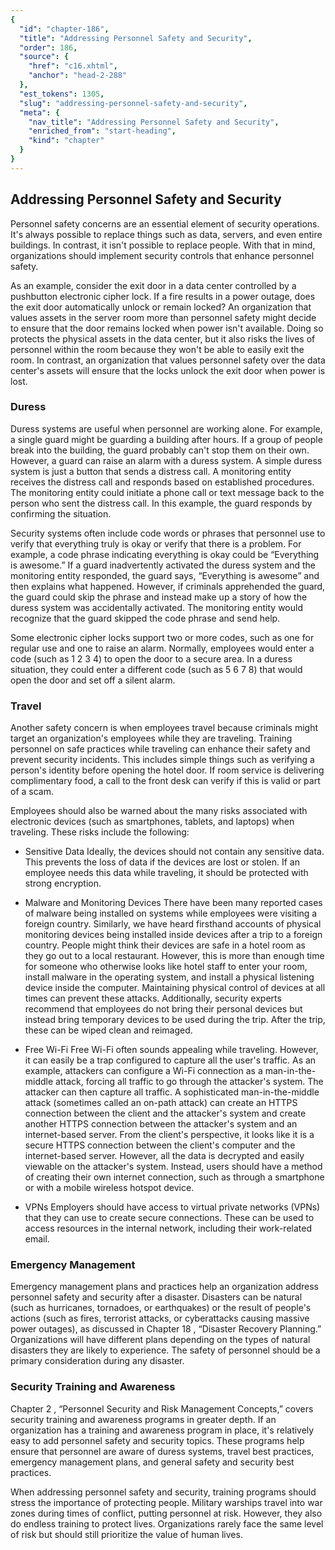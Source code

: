 ```yaml
---
{
  "id": "chapter-186",
  "title": "Addressing Personnel Safety and Security",
  "order": 186,
  "source": {
    "href": "c16.xhtml",
    "anchor": "head-2-288"
  },
  "est_tokens": 1305,
  "slug": "addressing-personnel-safety-and-security",
  "meta": {
    "nav_title": "Addressing Personnel Safety and Security",
    "enriched_from": "start-heading",
    "kind": "chapter"
  }
}
---
```

## Addressing Personnel Safety and Security

Personnel safety concerns are an essential element of security operations. It's always possible to replace things such as data, servers, and even entire buildings. In contrast, it isn't possible to replace people. With that in mind, organizations should implement security controls that enhance personnel safety.

As an example, consider the exit door in a data center controlled by a pushbutton electronic cipher lock. If a fire results in a power outage, does the exit door automatically unlock or remain locked? An organization that values assets in the server room more than personnel safety might decide to ensure that the door remains locked when power isn't available. Doing so protects the physical assets in the data center, but it also risks the lives of personnel within the room because they won't be able to easily exit the room. In contrast, an organization that values personnel safety over the data center's assets will ensure that the locks unlock the exit door when power is lost.

### Duress

Duress systems are useful when personnel are working alone. For example, a single guard might be guarding a building after hours. If a group of people break into the building, the guard probably can't stop them on their own. However, a guard can raise an alarm with a duress system. A simple duress system is just a button that sends a distress call. A monitoring entity receives the distress call and responds based on established procedures. The monitoring entity could initiate a phone call or text message back to the person who sent the distress call. In this example, the guard responds by confirming the situation.

Security systems often include code words or phrases that personnel use to verify that everything truly is okay or verify that there is a problem. For example, a code phrase indicating everything is okay could be “Everything is awesome.” If a guard inadvertently activated the duress system and the monitoring entity responded, the guard says, “Everything is awesome” and then explains what happened. However, if criminals apprehended the guard, the guard could skip the phrase and instead make up a story of how the duress system was accidentally activated. The monitoring entity would recognize that the guard skipped the code phrase and send help.

Some electronic cipher locks support two or more codes, such as one for regular use and one to raise an alarm. Normally, employees would enter a code (such as 1 2 3 4) to open the door to a secure area. In a duress situation, they could enter a different code (such as 5 6 7 8) that would open the door and set off a silent alarm.

### Travel

Another safety concern is when employees travel because criminals might target an organization's employees while they are traveling. Training personnel on safe practices while traveling can enhance their safety and prevent security incidents. This includes simple things such as verifying a person's identity before opening the hotel door. If room service is delivering complimentary food, a call to the front desk can verify if this is valid or part of a scam.

Employees should also be warned about the many risks associated with electronic devices (such as smartphones, tablets, and laptops) when traveling. These risks include the following:

- Sensitive Data Ideally, the devices should not contain any sensitive data. This prevents the loss of data if the devices are lost or stolen. If an employee needs this data while traveling, it should be protected with strong encryption.

- Malware and Monitoring Devices There have been many reported cases of malware being installed on systems while employees were visiting a foreign country. Similarly, we have heard firsthand accounts of physical monitoring devices being installed inside devices after a trip to a foreign country. People might think their devices are safe in a hotel room as they go out to a local restaurant. However, this is more than enough time for someone who otherwise looks like hotel staff to enter your room, install malware in the operating system, and install a physical listening device inside the computer. Maintaining physical control of devices at all times can prevent these attacks. Additionally, security experts recommend that employees do not bring their personal devices but instead bring temporary devices to be used during the trip. After the trip, these can be wiped clean and reimaged.

- Free Wi-Fi Free Wi-Fi often sounds appealing while traveling. However, it can easily be a trap configured to capture all the user's traffic. As an example, attackers can configure a Wi-Fi connection as a man-in-the-middle attack, forcing all traffic to go through the attacker's system. The attacker can then capture all traffic. A sophisticated man-in-the-middle attack (sometimes called an on-path attack) can create an HTTPS connection between the client and the attacker's system and create another HTTPS connection between the attacker's system and an internet-based server. From the client's perspective, it looks like it is a secure HTTPS connection between the client's computer and the internet-based server. However, all the data is decrypted and easily viewable on the attacker's system. Instead, users should have a method of creating their own internet connection, such as through a smartphone or with a mobile wireless hotspot device.

- VPNs Employers should have access to virtual private networks (VPNs) that they can use to create secure connections. These can be used to access resources in the internal network, including their work-related email.

### Emergency Management

Emergency management plans and practices help an organization address personnel safety and security after a disaster. Disasters can be natural (such as hurricanes, tornadoes, or earthquakes) or the result of people's actions (such as fires, terrorist attacks, or cyberattacks causing massive power outages), as discussed in Chapter 18 , “Disaster Recovery Planning.” Organizations will have different plans depending on the types of natural disasters they are likely to experience. The safety of personnel should be a primary consideration during any disaster.

### Security Training and Awareness

Chapter 2 , “Personnel Security and Risk Management Concepts,” covers security training and awareness programs in greater depth. If an organization has a training and awareness program in place, it's relatively easy to add personnel safety and security topics. These programs help ensure that personnel are aware of duress systems, travel best practices, emergency management plans, and general safety and security best practices.

When addressing personnel safety and security, training programs should stress the importance of protecting people. Military warships travel into war zones during times of conflict, putting personnel at risk. However, they also do endless training to protect lives. Organizations rarely face the same level of risk but should still prioritize the value of human lives.
